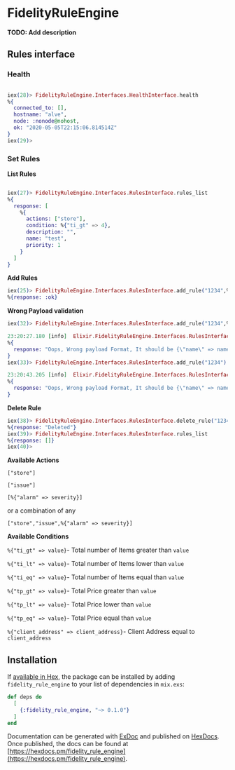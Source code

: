 # FidelityRuleEngine

**TODO: Add description**


## Rules interface

### Health

```elixir

iex(28)> FidelityRuleEngine.Interfaces.HealthInterface.health
%{
  connected_to: [],
  hostname: "alve",
  node: :nonode@nohost,
  ok: "2020-05-05T22:15:06.814514Z"
}
iex(29)>

```

### Set Rules

**List Rules**

```elixir

iex(27)> FidelityRuleEngine.Interfaces.RulesInterface.rules_list                                                                                                                        
%{
  response: [
    %{
      actions: ["store"],
      condition: %{"ti_gt" => 4},
      description: "",
      name: "test",
      priority: 1
    }
  ]
}
```

**Add Rules**

```elixir
iex(25)> FidelityRuleEngine.Interfaces.RulesInterface.add_rule("1234",%{"name" => "test", "priority" => 1, "description" => "", "actions" => ["store"], "condition" => %{"ti_gt" => 4}})
%{response: :ok}
```

**Wrong Payload validation**

```elixir
iex(32)> FidelityRuleEngine.Interfaces.RulesInterface.add_rule("1234",%{"name" => "test", "priority" => 1, "description" => "", "actions" => ["store"]})

23:20:27.180 [info]  Elixir.FidelityRuleEngine.Interfaces.RulesInterface: Wrong Payload format received
%{
  response: "Oops, Wrong payload Format, It should be {\"name\" => name,\"priority\" => priority,\"description\" => description,\"actions\" => actions,\"condition\" => condition}"
}
iex(33)> FidelityRuleEngine.Interfaces.RulesInterface.add_rule("1234")                                                                                  

23:20:43.205 [info]  Elixir.FidelityRuleEngine.Interfaces.RulesInterface: Wrong Payload format received
%{
  response: "Oops, Wrong payload Format, It should be {\"name\" => name,\"priority\" => priority,\"description\" => description,\"actions\" => actions,\"condition\" => condition}"
}
```

**Delete Rule**

```elixir
iex(38)> FidelityRuleEngine.Interfaces.RulesInterface.delete_rule("1234","test")
%{response: "Deleted"}
iex(39)> FidelityRuleEngine.Interfaces.RulesInterface.rules_list                
%{response: []}
iex(40)> 

```

**Available Actions**

`["store"]`

`["issue"]`

`[%{"alarm" => severity}]`

or a combination of any

`["store","issue",%{"alarm" => severity}]`

**Available Conditions**

`%{"ti_gt" => value}`- Total number of Items greater than `value`

`%{"ti_lt" => value}`- Total number of Items lower than `value`

`%{"ti_eq" => value}`- Total number of Items equal than `value`

`%{"tp_gt" => value}`- Total Price greater than `value`

`%{"tp_lt" => value}`- Total Price lower than `value`

`%{"tp_eq" => value}`- Total Price equal than `value`

`%{"client_address" => client_address}`- Client Address equal to `client_address` 


## Installation

If [available in Hex](https://hex.pm/docs/publish), the package can be installed
by adding `fidelity_rule_engine` to your list of dependencies in `mix.exs`:

```elixir
def deps do
  [
    {:fidelity_rule_engine, "~> 0.1.0"}
  ]
end
```

Documentation can be generated with [ExDoc](https://github.com/elixir-lang/ex_doc)
and published on [HexDocs](https://hexdocs.pm). Once published, the docs can
be found at [https://hexdocs.pm/fidelity_rule_engine](https://hexdocs.pm/fidelity_rule_engine).

